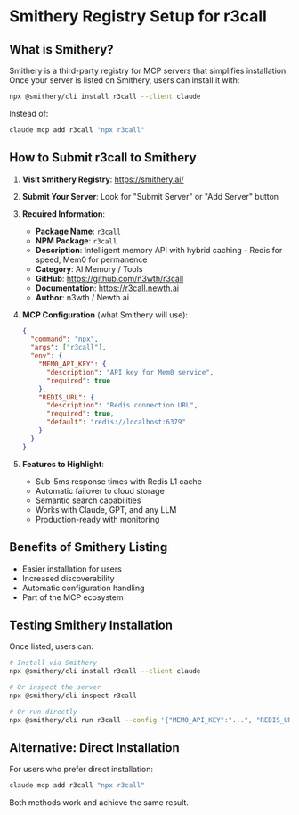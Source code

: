 # Smithery Registry Setup for r3call

## What is Smithery?

Smithery is a third-party registry for MCP servers that simplifies installation. Once your server is listed on Smithery, users can install it with:

```bash
npx @smithery/cli install r3call --client claude
```

Instead of:
```bash
claude mcp add r3call "npx r3call"
```

## How to Submit r3call to Smithery

1. **Visit Smithery Registry**: https://smithery.ai/

2. **Submit Your Server**: Look for "Submit Server" or "Add Server" button

3. **Required Information**:
   - **Package Name**: `r3call`
   - **NPM Package**: `r3call`
   - **Description**: Intelligent memory API with hybrid caching - Redis for speed, Mem0 for permanence
   - **Category**: AI Memory / Tools
   - **GitHub**: https://github.com/n3wth/r3call
   - **Documentation**: https://r3call.newth.ai
   - **Author**: n3wth / Newth.ai

4. **MCP Configuration** (what Smithery will use):
   ```json
   {
     "command": "npx",
     "args": ["r3call"],
     "env": {
       "MEM0_API_KEY": {
         "description": "API key for Mem0 service",
         "required": true
       },
       "REDIS_URL": {
         "description": "Redis connection URL",
         "required": true,
         "default": "redis://localhost:6379"
       }
     }
   }
   ```

5. **Features to Highlight**:
   - Sub-5ms response times with Redis L1 cache
   - Automatic failover to cloud storage
   - Semantic search capabilities
   - Works with Claude, GPT, and any LLM
   - Production-ready with monitoring

## Benefits of Smithery Listing

- Easier installation for users
- Increased discoverability
- Automatic configuration handling
- Part of the MCP ecosystem

## Testing Smithery Installation

Once listed, users can:

```bash
# Install via Smithery
npx @smithery/cli install r3call --client claude

# Or inspect the server
npx @smithery/cli inspect r3call

# Or run directly
npx @smithery/cli run r3call --config '{"MEM0_API_KEY":"...", "REDIS_URL":"..."}'
```

## Alternative: Direct Installation

For users who prefer direct installation:

```bash
claude mcp add r3call "npx r3call"
```

Both methods work and achieve the same result.